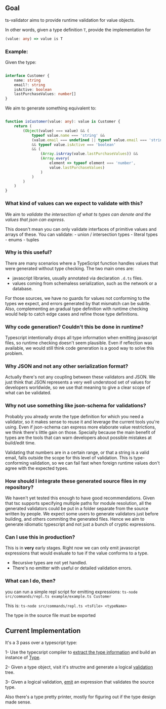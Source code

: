 ## Goal
ts-validator aims to provide runtime validation for value objects.

In other words, given a type definition `T`, provide the implementation for
```typescript
(value: any) => value is T
```

### Example:

Given the type:
```typescript

interface Customer {
    name: string
    email?: string
    isActive: boolean
    lastPurchaseValues: number[]
}
```

We aim to generate something equivalent to:

```typescript

function isCustomer(value: any): value is Customer {
    return (
        (Object(value) === value) && (
            typeof value.name === 'string' && 
            (value.email === undefined || typeof value.email === 'string')
            && typeof value.isActive === 'boolean'
            && (
                (Array.isArray(value.lastPurchaseValues)) && 
                (Array.every( 
                    element => typeof element === 'number', 
                    value.lastPurchaseValues)
                )
            )
        )
    )    
}
```
### What kind of values can we expect to validate with this?

We aim to *validate the intersection of what ts types can denote
and the values that json can express*.

This doesn't mean you can only validate interfaces of primitive values and
arrays of these. You can validate:
    - union / intersection types
    - literal types
    - enums
    - tuples
    

### Why is this useful?

There are many scenarios where a TypeScript function handles values that were generated without type checking. The two main ones are:

- javascript libraries, usually annotated via declaration `.d.ts` files.
- values coming from schemaless serialization, such as the network or a 
database.

For those sources, we have no guards for values not conforming to the types
we expect, and errors generated by that mismatch can be subtle. Also, 
complementing an gradual type definition with runtime checking would help
to catch edge cases and refine those type definitions.

### Why code generation? Couldn't this be done in runtime?

Typescript intentionally drops all type information when emitting
javascript files, so runtime checking doesn't seem plausible. Even if 
reflection was available, we would still think code generation is a good 
way to solve this problem.

### Why JSON and not any other serialization format?

Actually there's not any coupling between these validators and JSON. We just
think that JSON represents a very well understood set of values for developers
worldwide, so we use that meaning to give a clear scope of what can be 
validated.

### Why not use something like json-schema for validations?

Probably you already wrote the type definition for which you need a validator, 
so it makes sense to reuse it and leverage the current tools you're using.
Even if json-schema can express more elaborate value restrictions, we think 
there's little gain on those. Specially because the main benefit of types are the tools that can warn developers about possible mistakes at build/edit time.

Validating that numbers are in a certain range, or that a string is
a valid email, falls outside the scope for this level of validation. This is 
type-conforming validation, so we can fail fast when foreign runtime values 
don't agree with the expected types.


### How should I integrate these generated source files in my repository?

We haven't yet tested this enough to have good recommendations. 
Given that tsc supports specifying multiple paths for module resolution, 
all the generated validators could be put in a folder separate from the
source written by people. 
We expect some users to generate validators just before building, and others
commiting the generated files. Hence we aim to generate idiomatic typescript
and not just a bunch of cryptic expressions.


### Can I use this in production?

This is in **very** early stages. Right now we can only emit javascript expressions
that would evaluate to tue if the value conforms to a type.
- Recursive types are not yet handled.
- There's no emitter with useful or detailed validation errors.

### What can I do, then?
you can run a simple repl script for emitting expressions:
```ts-node src/commands/repl.ts example/example.ts Customer```

This is: `ts-node src/commands/repl.ts <tsFile> <typeName>`

The type in the source file must be exported



## Current Implementation

It's a 3 pass over a typescript type:

1- Use the typecsript compiler to 
[extract the type information](src/typeParser.ts) and build an instance 
of [Type](src/types.ts). 

2- Given a type object, visit it's structre and generate a logical [validation](src/validation.ts) tree.

3- Given a logical validation, [emit](src/javascriptSourceValidationVisitor.ts) an expression
that validates the source type.

Also there's a type pretty printer, mostly for figuring out if the type
design made sense.
